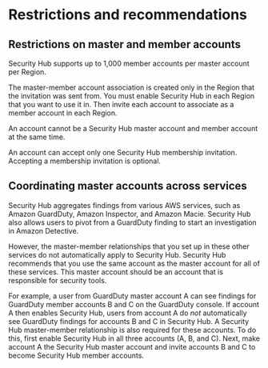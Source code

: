 # Restrictions and recommendations<a name="securityhub-account-restrictions-recommendations"></a>

## Restrictions on master and member accounts<a name="securityhub-master-member-restrictions"></a>

Security Hub supports up to 1,000 member accounts per master account per Region\.

The master\-member account association is created only in the Region that the invitation was sent from\. You must enable Security Hub in each Region that you want to use it in\. Then invite each account to associate as a member account in each Region\.

An account cannot be a Security Hub master account and member account at the same time\.

An account can accept only one Security Hub membership invitation\. Accepting a membership invitation is optional\.

## Coordinating master accounts across services<a name="securityhub-coordinate-masters"></a>

Security Hub aggregates findings from various AWS services, such as Amazon GuardDuty, Amazon Inspector, and Amazon Macie\. Security Hub also allows users to pivot from a GuardDuty finding to start an investigation in Amazon Detective\.

However, the master\-member relationships that you set up in these other services do not automatically apply to Security Hub\. Security Hub recommends that you use the same account as the master account for all of these services\. This master account should be an account that is responsible for security tools\.

For example, a user from GuardDuty master account A can see findings for GuardDuty member accounts B and C on the GuardDuty console\. If account A then enables Security Hub, users from account A do *not* automatically see GuardDuty findings for accounts B and C in Security Hub\. A Security Hub master\-member relationship is also required for these accounts\. To do this, first enable Security Hub in all three accounts \(A, B, and C\)\. Next, make account A the Security Hub master account and invite accounts B and C to become Security Hub member accounts\.